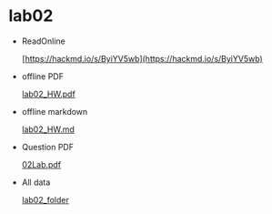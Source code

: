 # lab02

* ReadOnline

    [https://hackmd.io/s/ByiYV5wb](https://hackmd.io/s/ByiYV5wb)

* offline PDF

    [lab02_HW.pdf](https://github.com/linnil1/Lab304_2017summer/blob/master/lab02/lab02_HW.pdf)

* offline markdown

    [lab02_HW.md](https://github.com/linnil1/Lab304_2017summer/blob/master/lab02/lab02_HW.md)

* Question PDF

    [02Lab.pdf](https://github.com/linnil1/Lab304_2017summer/blob/master/lab02/02Lab.pdf)

* All data

    [lab02_folder](https://github.com/linnil1/Lab304_2017summer/tree/master/lab02)

